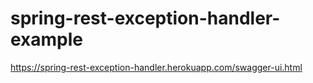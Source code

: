 # spring-rest-exception-handler-example

https://spring-rest-exception-handler.herokuapp.com/swagger-ui.html
